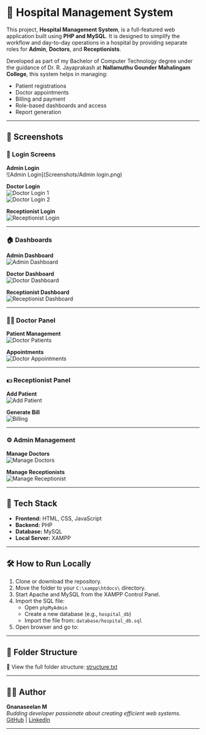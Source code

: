 # 🏥 Hospital Management System

This project, **Hospital Management System**, is a full-featured web application built using **PHP and MySQL**. It is designed to simplify the workflow and day-to-day operations in a hospital by providing separate roles for **Admin**, **Doctors**, and **Receptionists**.

Developed as part of my Bachelor of Computer Technology degree under the guidance of Dr. R. Jayaprakash at **Nallamuthu Gounder Mahalingam College**, this system helps in managing:

- Patient registrations
- Doctor appointments
- Billing and payment
- Role-based dashboards and access
- Report generation

---

## 📸 Screenshots

### 🔐 Login Screens

**Admin Login**  
![Admin Login](Screenshots/Admin login.png)

**Doctor Login**  
![Doctor Login 1](Screenshots/doctorlogin.png)  
![Doctor Login 2](Screenshots/doctorlogin2.png)

**Receptionist Login**  
![Receptionist Login](screenshots/receptionistlogin.png)

---

### 🏠 Dashboards

**Admin Dashboard**  
![Admin Dashboard](screenshots/admindashboard.png)

**Doctor Dashboard**  
![Doctor Dashboard](screenshots/doctordashboard.png)

**Receptionist Dashboard**  
![Receptionist Dashboard](screenshots/receptionistdashboard.png)

---

### 🧑‍⚕️ Doctor Panel

**Patient Management**  
![Doctor Patients](screenshots/doctorpatients.png)

**Appointments**  
![Doctor Appointments](screenshots/doctorappointments.png)

---

### 💵 Receptionist Panel

**Add Patient**  
![Add Patient](screenshots/addpatient.png)

**Generate Bill**  
![Billing](screenshots/billing.png)

---

### ⚙️ Admin Management

**Manage Doctors**  
![Manage Doctors](screenshots/managedoctors.png)

**Manage Receptionists**  
![Manage Receptionist](screenshots/managereceptionist.png)

---

## 🧰 Tech Stack

- **Frontend:** HTML, CSS, JavaScript
- **Backend:** PHP
- **Database:** MySQL
- **Local Server:** XAMPP

---

## 🛠️ How to Run Locally

1. Clone or download the repository.
2. Move the folder to your `C:\xampp\htdocs\` directory.
3. Start Apache and MySQL from the XAMPP Control Panel.
4. Import the SQL file:
   - Open `phpMyAdmin`
   - Create a new database (e.g., `hospital_db`)
   - Import the file from: `database/hospital_db.sql`
5. Open browser and go to:



---

## 📂 Folder Structure 
📂 View the full folder structure: [structure.txt](structure.txt)


---


## 👨‍💻 Author

**Gnanaseelan M**  
_Budding developer passionate about creating efficient web systems._  
[GitHub](https://github.com/Gnanaseelan145) | [LinkedIn](https://www.linkedin.com/in/gnanaseelan145)

---




